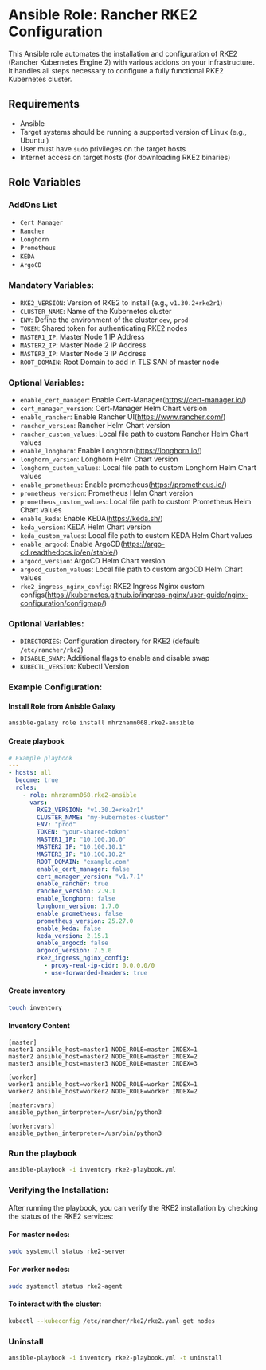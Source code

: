# Ansible Role: Rancher RKE2 Configuration

This Ansible role automates the installation and configuration of RKE2 (Rancher Kubernetes Engine 2) with various addons on your infrastructure. It handles all steps necessary to configure a fully functional RKE2 Kubernetes cluster.

## Requirements

- Ansible
- Target systems should be running a supported version of Linux (e.g., Ubuntu )
- User must have `sudo` privileges on the target hosts
- Internet access on target hosts (for downloading RKE2 binaries)

## Role Variables

### AddOns List

 - `Cert Manager`
 - `Rancher`
 - `Longhorn`
 - `Prometheus`
 - `KEDA`
 - `ArgoCD`
 
### Mandatory Variables:

- `RKE2_VERSION`: Version of RKE2 to install (e.g., `v1.30.2+rke2r1`)
- `CLUSTER_NAME`: Name of the Kubernetes cluster
- `ENV`: Define the environment of the cluster `dev`, `prod`
- `TOKEN`: Shared token for authenticating RKE2 nodes
- `MASTER1_IP`: Master Node 1 IP Address
- `MASTER2_IP`: Master Node 2 IP Address
- `MASTER3_IP`: Master Node 3 IP Address
- `ROOT_DOMAIN`: Root Domain to add in TLS SAN of master node


### Optional Variables:
- `enable_cert_manager`: Enable Cert-Manager(https://cert-manager.io/)
- `cert_manager_version`: Cert-Manager Helm Chart version
- `enable_rancher`: Enable Rancher UI(https://www.rancher.com/)
- `rancher_version`: Rancher Helm Chart version
- `rancher_custom_values`: Local file path to custom Rancher Helm Chart values
- `enable_longhorn`: Enable Longhorn(https://longhorn.io/)
- `longhorn_version`: Longhorn Helm Chart version
- `longhorn_custom_values`: Local file path to custom Longhorn Helm Chart values
- `enable_prometheus`: Enable prometheus(https://prometheus.io/)
- `prometheus_version`: Prometheus Helm Chart version
- `prometheus_custom_values`: Local file path to custom Prometheus Helm Chart values
- `enable_keda`: Enable KEDA(https://keda.sh/)
- `keda_version`: KEDA Helm Chart version
- `keda_custom_values`: Local file path to custom KEDA Helm Chart values
- `enable_argocd`: Enable ArgoCD(https://argo-cd.readthedocs.io/en/stable/)
- `argocd_version`: ArgoCD Helm Chart version
- `argocd_custom_values`: Local file path to custom argoCD Helm Chart values
- `rke2_ingress_nginx_config`: RKE2 Ingress Nginx custom configs(https://kubernetes.github.io/ingress-nginx/user-guide/nginx-configuration/configmap/)


### Optional Variables:

- `DIRECTORIES`: Configuration directory for RKE2 (default: `/etc/rancher/rke2`)
- `DISABLE_SWAP`: Additional flags to enable and disable swap
- `KUBECTL_VERSION`: Kubectl Version
### Example Configuration:
#### Install Role from Anisble Galaxy
```bash
ansible-galaxy role install mhrznamn068.rke2-ansible
```

#### Create playbook
```yaml
# Example playbook
---
- hosts: all
  become: true
  roles:
    - role: mhrznamn068.rke2-ansible
      vars:
        RKE2_VERSION: "v1.30.2+rke2r1"
        CLUSTER_NAME: "my-kubernetes-cluster"
        ENV: "prod"
        TOKEN: "your-shared-token"
        MASTER1_IP: "10.100.10.0"
        MASTER2_IP: "10.100.10.1"
        MASTER3_IP: "10.100.10.2"
        ROOT_DOMAIN: "example.com"
        enable_cert_manager: false
        cert_manager_version: "v1.7.1"
        enable_rancher: true
        rancher_version: 2.9.1
        enable_longhorn: false
        longhorn_version: 1.7.0
        enable_prometheus: false
        prometheus_version: 25.27.0
        enable_keda: false
        keda_version: 2.15.1
        enable_argocd: false
        argocd_version: 7.5.0
        rke2_ingress_nginx_config: 
          - proxy-real-ip-cidr: 0.0.0.0/0
          - use-forwarded-headers: true
```

#### Create inventory
```bash
touch inventory
```
#### Inventory Content
```
[master]
master1 ansible_host=master1 NODE_ROLE=master INDEX=1
master2 ansible_host=master2 NODE_ROLE=master INDEX=2
master3 ansible_host=master3 NODE_ROLE=master INDEX=3

[worker]
worker1 ansible_host=worker1 NODE_ROLE=worker INDEX=1
worker2 ansible_host=worker2 NODE_ROLE=worker INDEX=2

[master:vars]
ansible_python_interpreter=/usr/bin/python3

[worker:vars]
ansible_python_interpreter=/usr/bin/python3
```
### Run the playbook
```bash
ansible-playbook -i inventory rke2-playbook.yml
```

### Verifying the Installation:
After running the playbook, you can verify the RKE2 installation by checking the status of the RKE2 services:

#### For master nodes:
```bash
sudo systemctl status rke2-server
```

#### For worker nodes:

```bash
sudo systemctl status rke2-agent
```

#### To interact with the cluster:

```bash
kubectl --kubeconfig /etc/rancher/rke2/rke2.yaml get nodes
```

### Uninstall
```bash
ansible-playbook -i inventory rke2-playbook.yml -t uninstall
```

